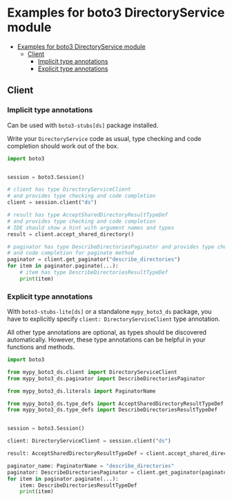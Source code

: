 <a id="examples-for-boto3-directoryservice-module"></a>

# Examples for boto3 DirectoryService module

- [Examples for boto3 DirectoryService module](#examples-for-boto3-directoryservice-module)
  - [Client](#client)
    - [Implicit type annotations](#implicit-type-annotations)
    - [Explicit type annotations](#explicit-type-annotations)

<a id="client"></a>

## Client

<a id="implicit-type-annotations"></a>

### Implicit type annotations

Can be used with `boto3-stubs[ds]` package installed.

Write your `DirectoryService` code as usual, type checking and code completion
should work out of the box.

```python
import boto3


session = boto3.Session()

# client has type DirectoryServiceClient
# and provides type checking and code completion
client = session.client("ds")

# result has type AcceptSharedDirectoryResultTypeDef
# and provides type checking and code completion
# IDE should show a hint with argument names and types
result = client.accept_shared_directory()

# paginator has type DescribeDirectoriesPaginator and provides type checking
# and code completion for paginate method
paginator = client.get_paginator("describe_directories")
for item in paginator.paginate(...):
    # item has type DescribeDirectoriesResultTypeDef
    print(item)
```

<a id="explicit-type-annotations"></a>

### Explicit type annotations

With `boto3-stubs-lite[ds]` or a standalone `mypy_boto3_ds` package, you have
to explicitly specify `client: DirectoryServiceClient` type annotation.

All other type annotations are optional, as types should be discovered
automatically. However, these type annotations can be helpful in your functions
and methods.

```python
import boto3

from mypy_boto3_ds.client import DirectoryServiceClient
from mypy_boto3_ds.paginator import DescribeDirectoriesPaginator

from mypy_boto3_ds.literals import PaginatorName

from mypy_boto3_ds.type_defs import AcceptSharedDirectoryResultTypeDef
from mypy_boto3_ds.type_defs import DescribeDirectoriesResultTypeDef


session = boto3.Session()

client: DirectoryServiceClient = session.client("ds")

result: AcceptSharedDirectoryResultTypeDef = client.accept_shared_directory()

paginator_name: PaginatorName = "describe_directories"
paginator: DescribeDirectoriesPaginator = client.get_paginator(paginator_name)
for item in paginator.paginate(...):
    item: DescribeDirectoriesResultTypeDef
    print(item)
```
